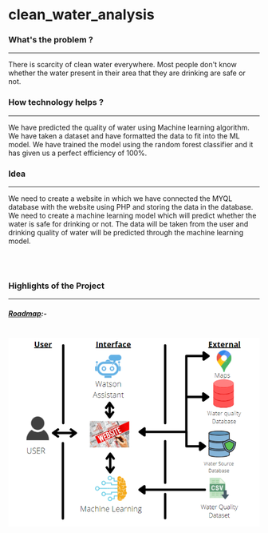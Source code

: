 # clean_water_analysis

<h3>What's the problem ?</h3><hr>
There is scarcity of clean water everywhere. Most people don't know whether the water present in their area that they are drinking are safe or not.
<br>
<h3>How technology helps ?</h3><hr>
We have predicted the quality of water using Machine learning algorithm. We have taken a dataset and have formatted the data to fit into the ML model. We have trained the model using the random forest classifier and it has given us a perfect efficiency of 100%.
<h3>Idea</h3><hr>
We need to create a website in which we have connected the MYQL database with the website using PHP and storing the data in the database. We need to create a machine learning model which will predict whether the water is safe for drinking or not. The data will be taken from the user and drinking quality of water will be predicted through the machine learning model.

<br><br>
<h3>Highlights of the Project</h3><hr>
<h5><u> Roadmap</u>:-</h5><br>
<img src="/clean_water/images/roadmap.PNG">
